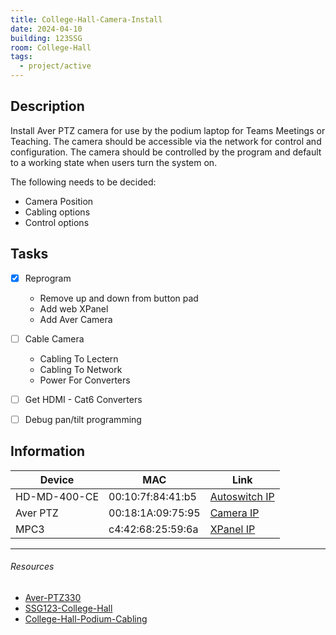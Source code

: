 ```yaml
---
title: College-Hall-Camera-Install
date: 2024-04-10
building: 123SSG
room: College-Hall
tags:
  - project/active
---
```


## Description

Install Aver PTZ camera for use by the podium laptop for Teams Meetings or Teaching. The camera should be accessible via the network for control and configuration. The camera should be controlled by the program and default to a working state when users turn the system on.

The following needs to be decided:
- Camera Position
- Cabling options
- Control options

## Tasks

- [x] Reprogram
	-  Remove up and down from button pad
	-  Add web XPanel
	-  Add Aver Camera

- [ ] Cable Camera
	- Cabling To Lectern
	-  Cabling To Network
	-  Power For Converters
- [ ] Get HDMI - Cat6 Converters
- [ ] Debug pan/tilt programming

## Information

Device         | MAC               | Link
-------------- | ----------------- | ---------
HD-MD-400-CE   | 00:10:7f:84:41:b5 | [Autoswitch IP]
Aver PTZ       | 00:18:1A:09:75:95 | [Camera IP]
MPC3           | c4:42:68:25:59:6a | [XPanel IP]

[Camera IP]: http://10.2.160.55
[Autoswitch IP]: http://10.2.160.45
[XPanel IP]: http://10.2.160.42

---

###### Resources
- [Aver-PTZ330](../../03-Resources/Equipment/Aver-PTZ330.md)
- [SSG123-College-Hall](../03-Resources/Rooms/SSG123-College-Hall.md)
- [College-Hall-Podium-Cabling](College-Hall-Podium-Cabling.md)
